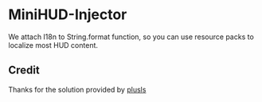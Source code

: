 # MiniHUD-Injector
We attach I18n to String.format function, so you can use resource packs to localize most HUD content.
## Credit
Thanks for the solution provided by [plusls](https://github.com/plusls)